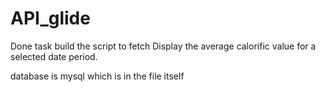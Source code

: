 # API_glide
Done task 
build the script to fetch 
Display the average calorific value for a selected date period.


database is mysql which is in the file itself



